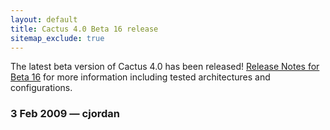 ```yaml
---
layout: default
title: Cactus 4.0 Beta 16 release
sitemap_exclude: true
---
```

The latest beta version of Cactus 4.0 has been released! [Release Notes
for Beta 16](/download/releasenotes/beta16) for more information
including tested architectures and configurations.

### 3 Feb 2009 — cjordan
